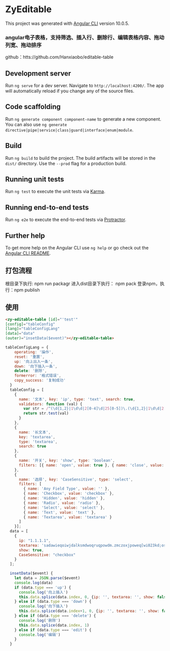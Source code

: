 # ZyEditable

This project was generated with [Angular CLI](https://github.com/angular/angular-cli) version 10.0.5.
### angular电子表格，支持筛选、插入行、删除行、编辑表格内容、拖动列宽、拖动排序
github：htts://github.com/Hanxiaobo/editable-table
## Development server

Run `ng serve` for a dev server. Navigate to `http://localhost:4200/`. The app will automatically reload if you change any of the source files.

## Code scaffolding

Run `ng generate component component-name` to generate a new component. You can also use `ng generate directive|pipe|service|class|guard|interface|enum|module`.

## Build

Run `ng build` to build the project. The build artifacts will be stored in the `dist/` directory. Use the `--prod` flag for a production build.

## Running unit tests

Run `ng test` to execute the unit tests via [Karma](https://karma-runner.github.io).

## Running end-to-end tests

Run `ng e2e` to execute the end-to-end tests via [Protractor](http://www.protractortest.org/).

## Further help

To get more help on the Angular CLI use `ng help` or go check out the [Angular CLI README](https://github.com/angular/angular-cli/blob/master/README.md).

## 打包流程
根目录下执行: npm run packagr
进入dist目录下执行： npm pack
登录npm，执行：npm publish

## 使用

```html
<zy-editable-table [id]="'test'"
[config]="tableConfig"
[lang]="tableConfigLang"
[data]="data"
(outer)="insetData($event)"></zy-editable-table>
```
```javascript
tableConfigLang = {
    operating: '操作',
    reset: '重置',
    up: '向上出入一条',
    down: '向下插入一条',
    delete: '删除',
    formerror: '格式错误',
    copy_success: '复制成功'
  }
  tableConfig = [
    {
      name: '文本', key: 'ip', type: 'text', search: true,
      validators: function (val) {
        var str = /^(\d{1,2}|1\d\d|2[0-4]\d|25[0-5])\.(\d{1,2}|1\d\d|2[0-4]\d|25[0-5])\.(\d{1,2}|1\d\d|2[0-4]\d|25[0-5])\.(\d{1,2}|1\d\d|2[0-4]\d|25[0-5])$/;
        return str.test(val)
      }
    },
    {
      name: '长文本',
      key: 'textarea',
      type: 'textarea',
      search: true
    },
    {
      name: '开关', key: 'show', type: 'boolean',
      filters: [{ name: 'open', value: true }, { name: 'close', value: false }]
    },
    {
      name: '选择', key: 'CaseSensitive', type: 'select',
      filters: [
        { name: 'Any Field Type', value: '' },
        { name: 'Checkbox', value: 'checkbox' },
        { name: 'Hidden', value: 'hidden' },
        { name: 'Radio', value: 'radio' },
        { name: 'Select', value: 'select' },
        { name: 'Text', value: 'text' },
        { name: 'Textarea', value: 'textarea' }
      ]
    }];
  data = [
    {
      ip: "1.1.1.1",
      textarea: 'sadawieqoiwjdalksmdwoqruqpowdm.zmczoxjpoweq[wi023kd;osakdc;lsmc;23;lrmfsdl.xsadawieqoiwjdalksmdwoqruqpowdm.zmczoxjpoweq[wi023kd;osakdc;lsmc;23;lrmfsdl.xsadawieqoiwjdalksmdwoqruqpowdm.zmczoxjpoweq[wi023kd;osakdc;lsmc;23;lrmfsdl.xsadawieqoiwjdalksmdwoqruqpowdm.zmczoxjpoweq[wi023kd;osakdc;lsmc;23;lrmfsdl.xsadawieqoiwjdalksmdwoqruqpowdm.zmczoxjpoweq[wi023kd;osakdc;lsmc;23;lrmfsdl.x',
      show: true,
      CaseSensitive: "checkbox"
    }
  ];

  insetData($event) {
    let data = JSON.parse($event)
    console.log(data)
    if (data.type === 'up') {
      console.log('向上插入')
      this.data.splice(data.index, 0, {ip: '', textarea: '', show: false, CaseSensitive: ''})
    } else if (data.type === 'down') {
      console.log('向下插入')
      this.data.splice(data.index+1, 0, {ip: '', textarea: '', show: false, CaseSensitive: ''})
    } else if (data.type === 'delete') {
      console.log('删除')
      this.data.splice(data.index, 1)
    } else if (data.type === 'edit') {
      console.log('编辑')
    }
  }
```
